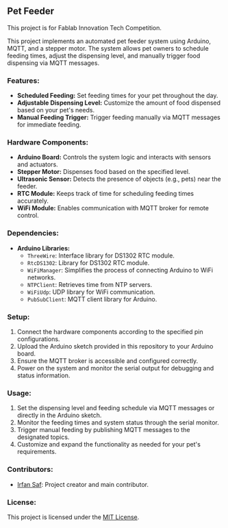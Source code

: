 ## Pet Feeder
This project is for Fablab Innovation Tech Competition.

This project implements an automated pet feeder system using Arduino, MQTT, and a stepper motor. The system allows pet owners to schedule feeding times, adjust the dispensing level, and manually trigger food dispensing via MQTT messages.

### Features:
- **Scheduled Feeding:** Set feeding times for your pet throughout the day.
- **Adjustable Dispensing Level:** Customize the amount of food dispensed based on your pet's needs.
- **Manual Feeding Trigger:** Trigger feeding manually via MQTT messages for immediate feeding.

### Hardware Components:
- **Arduino Board:** Controls the system logic and interacts with sensors and actuators.
- **Stepper Motor:** Dispenses food based on the specified level.
- **Ultrasonic Sensor:** Detects the presence of objects (e.g., pets) near the feeder.
- **RTC Module:** Keeps track of time for scheduling feeding times accurately.
- **WiFi Module:** Enables communication with MQTT broker for remote control.

### Dependencies:
- **Arduino Libraries:**
  - `ThreeWire`: Interface library for DS1302 RTC module.
  - `RtcDS1302`: Library for DS1302 RTC module.
  - `WiFiManager`: Simplifies the process of connecting Arduino to WiFi networks.
  - `NTPClient`: Retrieves time from NTP servers.
  - `WiFiUdp`: UDP library for WiFi communication.
  - `PubSubClient`: MQTT client library for Arduino.

### Setup:
1. Connect the hardware components according to the specified pin configurations.
2. Upload the Arduino sketch provided in this repository to your Arduino board.
3. Ensure the MQTT broker is accessible and configured correctly.
4. Power on the system and monitor the serial output for debugging and status information.

### Usage:
1. Set the dispensing level and feeding schedule via MQTT messages or directly in the Arduino sketch.
2. Monitor the feeding times and system status through the serial monitor.
3. Trigger manual feeding by publishing MQTT messages to the designated topics.
4. Customize and expand the functionality as needed for your pet's requirements.

### Contributors:
- [Irfan Saf](https://github.com/irfansaf): Project creator and main contributor.

### License:
This project is licensed under the [MIT License](LICENSE).
